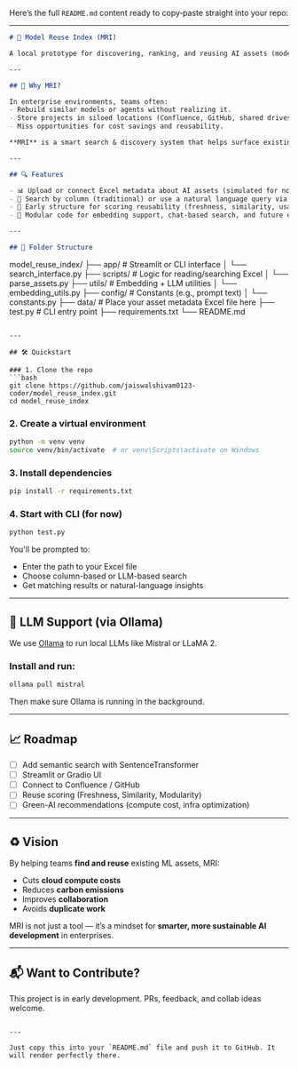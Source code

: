 Here’s the full `README.md` content ready to copy‑paste straight into your repo:

---

```markdown
# 🧠 Model Reuse Index (MRI)

A local prototype for discovering, ranking, and reusing AI assets (models, agents, pipelines) in large organizations to reduce cloud costs, duplication, and carbon footprint.

---

## 🚀 Why MRI?

In enterprise environments, teams often:
- Rebuild similar models or agents without realizing it.
- Store projects in siloed locations (Confluence, GitHub, shared drives).
- Miss opportunities for cost savings and reusability.

**MRI** is a smart search & discovery system that helps surface existing AI assets and assess how reusable they are — like a private HuggingFace + agent registry for your company.

---

## 🔍 Features

- 📊 Upload or connect Excel metadata about AI assets (simulated for now).
- 🔎 Search by column (traditional) or use a natural language query via a local LLM (e.g., Mistral via Ollama).
- 🧠 Early structure for scoring reusability (freshness, similarity, usage context).
- 🧩 Modular code for embedding support, chat-based search, and future expansion to Confluence/GitHub scraping.

---

## 📁 Folder Structure

```

model_reuse_index/
├── app/                    # Streamlit or CLI interface
│   └── search_interface.py
├── scripts/                # Logic for reading/searching Excel
│   └── parse_assets.py
├── utils/                  # Embedding + LLM utilities
│   └── embedding_utils.py
├── config/                 # Constants (e.g., prompt text)
│   └── constants.py
├── data/                   # Place your asset metadata Excel file here
├── test.py                 # CLI entry point
├── requirements.txt
└── README.md

````

---

## 🛠️ Quickstart

### 1. Clone the repo
```bash
git clone https://github.com/jaiswalshivam0123-coder/model_reuse_index.git
cd model_reuse_index
````

### 2. Create a virtual environment

```bash
python -m venv venv
source venv/bin/activate  # or venv\Scripts\activate on Windows
```

### 3. Install dependencies

```bash
pip install -r requirements.txt
```

### 4. Start with CLI (for now)

```bash
python test.py
```

You'll be prompted to:

* Enter the path to your Excel file
* Choose column-based or LLM-based search
* Get matching results or natural-language insights

---

## 🤖 LLM Support (via Ollama)

We use [Ollama](https://ollama.com/) to run local LLMs like Mistral or LLaMA 2.

### Install and run:

```bash
ollama pull mistral
```

Then make sure Ollama is running in the background.

---

## 📈 Roadmap

* [ ] Add semantic search with SentenceTransformer
* [ ] Streamlit or Gradio UI
* [ ] Connect to Confluence / GitHub
* [ ] Reuse scoring (Freshness, Similarity, Modularity)
* [ ] Green-AI recommendations (compute cost, infra optimization)

---

## ♻️ Vision

By helping teams **find and reuse** existing ML assets, MRI:

* Cuts **cloud compute costs**
* Reduces **carbon emissions**
* Improves **collaboration**
* Avoids **duplicate work**

MRI is not just a tool — it’s a mindset for **smarter, more sustainable AI development** in enterprises.

---

## 📬 Want to Contribute?

This project is in early development. PRs, feedback, and collab ideas welcome.

```

---

Just copy this into your `README.md` file and push it to GitHub. It will render perfectly there.
```
